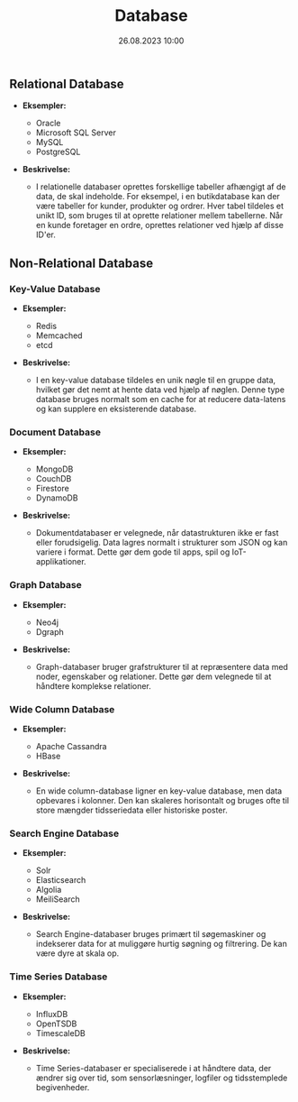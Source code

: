 ﻿---
title: Database
date: 26.08.2023 10:00
categories: [Generelt]
tags: [nolek,database,datamatiker,softwareudvikling]
---
## Relational Database

- **Eksempler:**
  - Oracle
  - Microsoft SQL Server
  - MySQL
  - PostgreSQL

- **Beskrivelse:**
  - I relationelle databaser oprettes forskellige tabeller afhængigt af de data, de skal indeholde. For eksempel, i en butikdatabase kan der være tabeller for kunder, produkter og ordrer. Hver tabel tildeles et unikt ID, som bruges til at oprette relationer mellem tabellerne. Når en kunde foretager en ordre, oprettes relationer ved hjælp af disse ID'er.

## Non-Relational Database

### Key-Value Database

- **Eksempler:**
  - Redis
  - Memcached
  - etcd

- **Beskrivelse:**
  - I en key-value database tildeles en unik nøgle til en gruppe data, hvilket gør det nemt at hente data ved hjælp af nøglen. Denne type database bruges normalt som en cache for at reducere data-latens og kan supplere en eksisterende database.

### Document Database

- **Eksempler:**
  - MongoDB
  - CouchDB
  - Firestore
  - DynamoDB

- **Beskrivelse:**
  - Dokumentdatabaser er velegnede, når datastrukturen ikke er fast eller forudsigelig. Data lagres normalt i strukturer som JSON og kan variere i format. Dette gør dem gode til apps, spil og IoT-applikationer.

### Graph Database

- **Eksempler:**
  - Neo4j
  - Dgraph

- **Beskrivelse:**
  - Graph-databaser bruger grafstrukturer til at repræsentere data med noder, egenskaber og relationer. Dette gør dem velegnede til at håndtere komplekse relationer.

### Wide Column Database

- **Eksempler:**
  - Apache Cassandra
  - HBase

- **Beskrivelse:**
  - En wide column-database ligner en key-value database, men data opbevares i kolonner. Den kan skaleres horisontalt og bruges ofte til store mængder tidsseriedata eller historiske poster.

### Search Engine Database

- **Eksempler:**
  - Solr
  - Elasticsearch
  - Algolia
  - MeiliSearch

- **Beskrivelse:**
  - Search Engine-databaser bruges primært til søgemaskiner og indekserer data for at muliggøre hurtig søgning og filtrering. De kan være dyre at skala op.

### Time Series Database
- **Eksempler:**
  - InfluxDB
  - OpenTSDB
  - TimescaleDB

- **Beskrivelse:**
  - Time Series-databaser er specialiserede i at håndtere data, der ændrer sig over tid, som sensorlæsninger, logfiler og tidsstemplede begivenheder.
